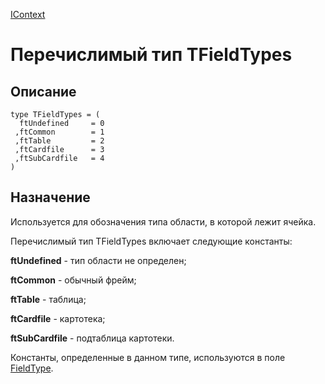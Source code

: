 ﻿---
Link: .IContext.@TFieldTypes
---

[IContext](Default)

# Перечислимый тип TFieldTypes

## Описание

    type TFieldTypes = (
      ftUndefined     = 0
     ,ftCommon        = 1
     ,ftTable         = 2
     ,ftCardfile      = 3
     ,ftSubCardfile   = 4
    )

## Назначение

Используется для обозначения типа области, в которой лежит ячейка.

Перечислимый тип TFieldTypes включает следующие константы:

**ftUndefined** - тип области не определен;

**ftCommon** - обычный фрейм;

**ftTable** - таблица;

**ftCardfile** - картотека;

**ftSubCardfile** - подтаблица картотеки.

Константы, определенные в данном типе, используются в поле [FieldType](FieldType).